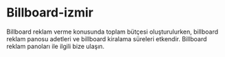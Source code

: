 # Billboard-izmir
Billboard reklam verme konusunda toplam bütçesi oluşturulurken, billboard reklam panosu adetleri ve billboard kiralama süreleri etkendir. Billboard reklam panoları ile ilgili bize ulaşın.
